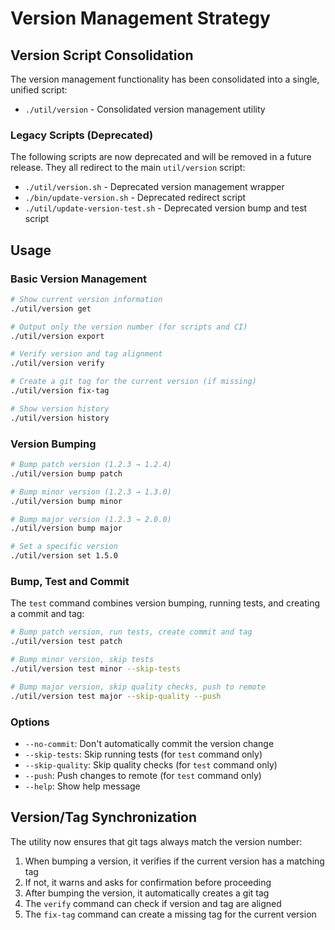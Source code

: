 <!--
Copyright (c) 2025 Eric C. Mumford (@heymumford)

This software was developed with analytical assistance from AI tools 
including Claude 3.7 Sonnet, Claude Code, and Google Gemini Deep Research,
which were used as paid services. All intellectual property rights 
remain exclusively with the copyright holder listed above.

Licensed under the Mozilla Public License 2.0
-->


# Version Management Strategy

## Version Script Consolidation

The version management functionality has been consolidated into a single, unified script:

- `./util/version` - Consolidated version management utility

### Legacy Scripts (Deprecated)

The following scripts are now deprecated and will be removed in a future release.
They all redirect to the main `util/version` script:

- `./util/version.sh` - Deprecated version management wrapper
- `./bin/update-version.sh` - Deprecated redirect script
- `./util/update-version-test.sh` - Deprecated version bump and test script

## Usage

### Basic Version Management

```bash
# Show current version information
./util/version get

# Output only the version number (for scripts and CI)
./util/version export

# Verify version and tag alignment
./util/version verify

# Create a git tag for the current version (if missing)
./util/version fix-tag

# Show version history
./util/version history
```

### Version Bumping

```bash
# Bump patch version (1.2.3 → 1.2.4)
./util/version bump patch

# Bump minor version (1.2.3 → 1.3.0)
./util/version bump minor

# Bump major version (1.2.3 → 2.0.0)
./util/version bump major

# Set a specific version
./util/version set 1.5.0
```

### Bump, Test and Commit

The `test` command combines version bumping, running tests, and creating a commit and tag:

```bash
# Bump patch version, run tests, create commit and tag
./util/version test patch

# Bump minor version, skip tests
./util/version test minor --skip-tests

# Bump major version, skip quality checks, push to remote
./util/version test major --skip-quality --push
```

### Options

- `--no-commit`: Don't automatically commit the version change
- `--skip-tests`: Skip running tests (for `test` command only)
- `--skip-quality`: Skip quality checks (for `test` command only)
- `--push`: Push changes to remote (for `test` command only)
- `--help`: Show help message

## Version/Tag Synchronization

The utility now ensures that git tags always match the version number:

1. When bumping a version, it verifies if the current version has a matching tag
2. If not, it warns and asks for confirmation before proceeding
3. After bumping the version, it automatically creates a git tag
4. The `verify` command can check if version and tag are aligned
5. The `fix-tag` command can create a missing tag for the current version
